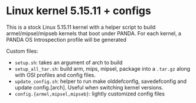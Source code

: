 Linux kernel 5.15.11 + configs
====

This is a stock Linux 5.15.11 kernel with a helper script to build armel/mipsel/mipseb kernels that boot under PANDA. For each kernel, a PANDA OS Introspection profile will be generated


Custom files:
* `setup.sh`: takes an argument of arch to build
* `setup_all_tar.sh`: build arm, mips, mipsel, package into a `.tar.gz` along with OSI profiles and config files.
* `update_config.sh`: helper to run make olddefconfig, savedefconfig and update config.[arch]. Useful when switching kernel versions.
* `config.{armel,mipsel,mipseb}`: lightly customized config files
